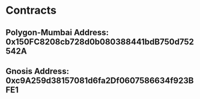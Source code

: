 # Contracts

## Polygon-Mumbai Address: 0x150FC8208cb728d0b080388441bdB750d752542A
## Gnosis Address: 0xc9A259d38157081d6fa2Df0607586634f923BFE1